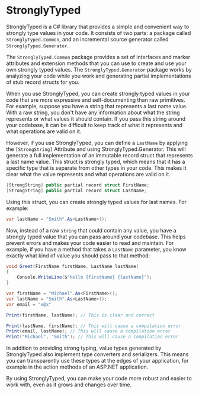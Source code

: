# StronglyTyped
StronglyTyped is a C# library that provides a simple and convenient way to strongly type values in your code. It consists of two parts: a package called `StronglyTyped.Common`, and an incremental source generator called `StronglyTyped.Generator`.

The `StronglyTyped.Common` package provides a set of interfaces and marker attributes and extension methods that you can use to create and use your own strongly typed values. The `StronglyTyped.Generator` package works by analyzing your code while you work and generating partial implementations of stub record structs for you.

When you use StronglyTyped, you can create strongly typed values in your code that are more expressive and self-documenting than raw primitives. For example, suppose you have a string that represents a last name value. With a raw string, you don't have any information about what the string represents or what values it should contain. If you pass this string around your codebase, it can be difficult to keep track of what it represents and what operations are valid on it.

However, if you use StronglyTyped, you can define a `LastName` by applying the `[StrongString]` Attribute and using StronglyTyped.Generator. This will generate a full implementation of an immutable record struct that represents a last name value. This struct is strongly typed, which means that it has a specific type that is separate from other types in your code. This makes it clear what the value represents and what operations are valid on it.

```csharp
[StrongString] public partial record struct FirstName;
[StrongString] public partial record struct LastName;
```
Using this struct, you can create strongly typed values for last names. For example:

```csharp
var lastName = "Smith".As<LastName>();
```
Now, instead of a raw `string` that could contain any value, you have a strongly typed value that you can pass around your codebase. This helps prevent errors and makes your code easier to read and maintain. For example, if you have a method that takes a `LastName` parameter, you know exactly what kind of value you should pass to that method:

``` csharp
void Greet(FirstName firstName, LastName lastName)
{
    Console.WriteLine($"Hello {firstName} {lastName}");
}

var firstName = "Michael".As<FirstName>();
var lastName = "Smith".As<LastName>();
var email = "x@x"

Print(firstName, lastName); // This is clear and correct

Print(lastName, firstName); // This will cause a compilation error
Print(email, lastName); // This will cause a compilation error
Print("Michael", "Smith"); // This will cause a compilation error
```



In addition to providing strong typing, value types generated by StronglyTyped also implement type converters and serializers. This means you can transparently use these types at the edges of your application, for example in the action methods of an ASP.NET application.

By using StronglyTyped, you can make your code more robust and easier to work with, even as it grows and changes over time.
